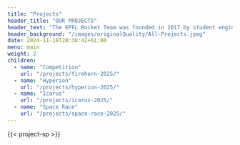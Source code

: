 ```yaml
---
title: "Projects"
header_title: "OUR PROJECTS"
header_text: "The EPFL Rocket Team was founded in 2017 by student engineers who wanted to put their theoretical skills into practice through an interdisciplinary project. They set themselves the challenge of participating in the largest international rocket launch competition; the Spaceport America Cup, which takes place every year in the United States of America. Since then, our association has grown significantly and brings together young, ambitious and enterprising space enthusiasts who wish to train for careers in aerospace."
header_background: "/images/originalQuality/All-Projects.jpeg"
date: 2024-11-18T20:38:42+01:00
menu: main
weight: 2
children:
  - name: "Competition"
    url: "/projects/firehorn-2025/"
  - name: "Hyperion"
    url: "/projects/hyperion-2025/"
  - name: "Icarus"
    url: "/projects/icarus-2025/"
  - name: "Space Race"
    url: "/projects/space-race-2025/"
---
```


{{< project-sp >}}

